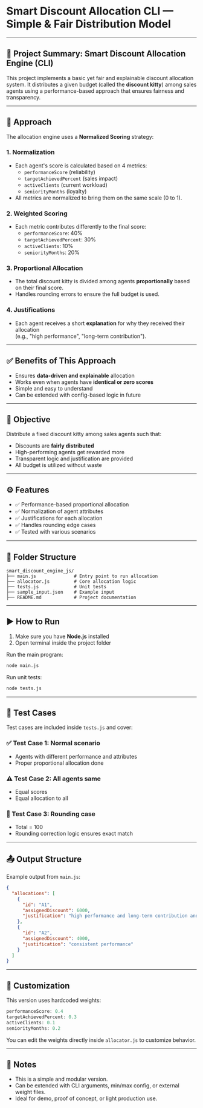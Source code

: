 # Smart Discount Allocation CLI — Simple & Fair Distribution Model

---

## 🧠 Project Summary: Smart Discount Allocation Engine (CLI)

This project implements a basic yet fair and explainable discount allocation system. It distributes a given budget (called the **discount kitty**) among sales agents using a performance-based approach that ensures fairness and transparency.

---

## 🔧 Approach

The allocation engine uses a **Normalized Scoring** strategy:

### 1. Normalization

- Each agent's score is calculated based on 4 metrics:
  - `performanceScore` (reliability)
  - `targetAchievedPercent` (sales impact)
  - `activeClients` (current workload)
  - `seniorityMonths` (loyalty)
- All metrics are normalized to bring them on the same scale (0 to 1).

### 2. Weighted Scoring

- Each metric contributes differently to the final score:
  - `performanceScore`: 40%
  - `targetAchievedPercent`: 30%
  - `activeClients`: 10%
  - `seniorityMonths`: 20%

### 3. Proportional Allocation

- The total discount kitty is divided among agents **proportionally** based on their final score.
- Handles rounding errors to ensure the full budget is used.

### 4. Justifications

- Each agent receives a short **explanation** for why they received their allocation  
  (e.g., "high performance", "long-term contribution").

---

## ✅ Benefits of This Approach

- Ensures **data-driven and explainable** allocation
- Works even when agents have **identical or zero scores**
- Simple and easy to understand
- Can be extended with config-based logic in future

---

## 🎯 Objective

Distribute a fixed discount kitty among sales agents such that:

- Discounts are **fairly distributed**
- High-performing agents get rewarded more
- Transparent logic and justification are provided
- All budget is utilized without waste

---

## ⚙️ Features

- ✅ Performance-based proportional allocation
- ✅ Normalization of agent attributes
- ✅ Justifications for each allocation
- ✅ Handles rounding edge cases
- ✅ Tested with various scenarios

---

## 📂 Folder Structure

```
smart_discount_engine_js/
├── main.js              # Entry point to run allocation
├── allocator.js         # Core allocation logic
├── tests.js             # Unit tests
├── sample_input.json    # Example input
├── README.md            # Project documentation
```

---

## ▶️ How to Run

1. Make sure you have **Node.js** installed
2. Open terminal inside the project folder

Run the main program:

```bash
node main.js
```

Run unit tests:

```bash
node tests.js
```

---

## 🧪 Test Cases

Test cases are included inside `tests.js` and cover:

### ✅ Test Case 1: Normal scenario

- Agents with different performance and attributes
- Proper proportional allocation done

### ⚠️ Test Case 2: All agents same

- Equal scores
- Equal allocation to all

### 🚫 Test Case 3: Rounding case

- Total = 100
- Rounding correction logic ensures exact match

---

## 📤 Output Structure

Example output from `main.js`:

```json
{
  "allocations": [
    {
      "id": "A1",
      "assignedDiscount": 6000,
      "justification": "high performance and long-term contribution and strong target achievement and high active client load"
    },
    {
      "id": "A2",
      "assignedDiscount": 4000,
      "justification": "consistent performance"
    }
  ]
}
```

---

## 🧠 Customization

This version uses hardcoded weights:

```js
performanceScore: 0.4
targetAchievedPercent: 0.3
activeClients: 0.1
seniorityMonths: 0.2
```

You can edit the weights directly inside `allocator.js` to customize behavior.

---

## 🔁 Notes

- This is a simple and modular version.
- Can be extended with CLI arguments, min/max config, or external weight files.
- Ideal for demo, proof of concept, or light production use.
